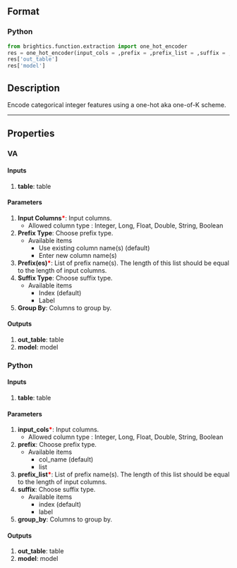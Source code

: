 ## Format
### Python
```python
from brightics.function.extraction import one_hot_encoder
res = one_hot_encoder(input_cols = ,prefix = ,prefix_list = ,suffix = ,group_by = )
res['out_table']
res['model']
```

## Description
Encode categorical integer features using a one-hot aka one-of-K scheme.

---

## Properties
### VA
#### Inputs
1. **table**: table

#### Parameters
1. **Input Columns**<b style="color:red">*</b>: Input columns.
   - Allowed column type : Integer, Long, Float, Double, String, Boolean
2. **Prefix Type**: Choose prefix type.
   - Available items
      - Use existing column name(s) (default)
      - Enter new column name(s)
3. **Prefix(es)**<b style="color:red">*</b>: List of prefix name(s). The length of this list should be equal to the length of input columns.
4. **Suffix Type**: Choose suffix type.
   - Available items
      - Index (default)
      - Label
5. **Group By**: Columns to group by.

#### Outputs
1. **out_table**: table
2. **model**: model

### Python
#### Inputs
1. **table**: table

#### Parameters
1. **input_cols**<b style="color:red">*</b>: Input columns.
   - Allowed column type : Integer, Long, Float, Double, String, Boolean
2. **prefix**: Choose prefix type.
   - Available items
      - col_name (default)
      - list
3. **prefix_list**<b style="color:red">*</b>: List of prefix name(s). The length of this list should be equal to the length of input columns.
4. **suffix**: Choose suffix type.
   - Available items
      - index (default)
      - label
5. **group_by**: Columns to group by.

#### Outputs
1. **out_table**: table
2. **model**: model

